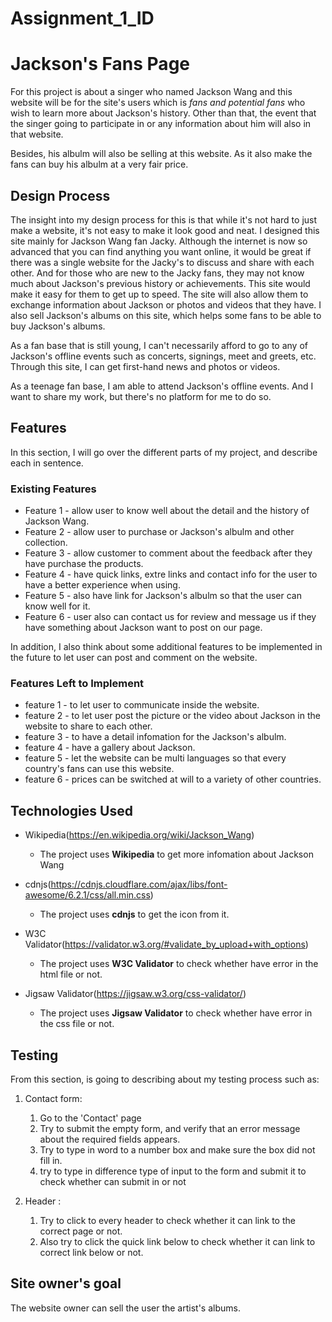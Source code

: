 # Assignment_1_ID
# **Jackson's Fans Page**
For this project is about a singer who named Jackson Wang and this website will be for the site's users which is *fans and potential fans* who wish to learn more about Jackson's history. Other than that, the event that the singer going to participate in or any information about him will also in that website.

Besides, his albulm will also be selling at this website. As it also make the fans can buy his albulm at a very fair price.

## Design Process
The insight into my design process for this is that while it's not hard to just make a website, it's not easy to make it look good and neat. I designed this site mainly for Jackson Wang fan Jacky. Although the internet is now so advanced that you can find anything you want online, it would be great if there was a single website for the Jacky's to discuss and share with each other. And for those who are new to the Jacky fans, they may not know much about Jackson's previous history or achievements. This site would make it easy for them to get up to speed. The site will also allow them to exchange information about Jackson or photos and videos that they have. I also sell Jackson's albums on this site, which helps some fans to be able to buy Jackson's albums.

As a fan base that is still young, I can't necessarily afford to go to any of Jackson's offline events such as concerts, signings, meet and greets, etc. Through this site, I can get first-hand news and photos or videos.

As a teenage fan base, I am able to attend Jackson's offline events. And I want to share my work, but there's no platform for me to do so. 

## Features
In this section, I will go over the different parts of my project, and describe each in sentence.

### Existing Features
- Feature 1 - allow user to know well about the detail and the history of Jackson Wang.
- Feature 2 - allow user to purchase or Jackson's albulm and other collection.
- Feature 3 - allow customer to comment about the feedback after they have purchase the products.
- Feature 4 - have quick links, extre links and contact info for the user to have a better experience when using. 
- Feature 5 - also have link for Jackson's albulm so that the user can know well for it.
- Feature 6 - user also can contact us for review and message us if they have something about Jackson want to post on our page.

In addition,  I also think about some additional features to be implemented in the future to let user can post and comment on the website.

### Features Left to Implement
- feature 1 - to let user to communicate inside the website.
- feature 2 - to let user post the picture or the video about Jackson in the website to share to each other.
- feature 3 - to have a detail infomation for the Jackson's albulm.
- feature 4 - have a gallery about Jackson.
- feature 5 - let the website can be multi languages so that every country's fans can use this website.
- feature 6 - prices can be switched at will to a variety of other countries.

## Technologies Used
- Wikipedia(https://en.wikipedia.org/wiki/Jackson_Wang)
   + The project uses **Wikipedia** to get more infomation about Jackson Wang 

- cdnjs(https://cdnjs.cloudflare.com/ajax/libs/font-awesome/6.2.1/css/all.min.css)
   + The project uses **cdnjs** to get the icon from it.
  
- W3C Validator(https://validator.w3.org/#validate_by_upload+with_options)
   + The project uses **W3C Validator** to check whether have error in the html file or not.

- Jigsaw Validator(https://jigsaw.w3.org/css-validator/)
   + The project uses **Jigsaw Validator** to check whether have error in the css file or not.

## Testing
From this section, is going to describing about my testing process such as:

1. Contact form:
   1. Go to the 'Contact' page
   2. Try to submit the empty form, and verify that an error message about the required fields appears.
   3. Try to type in word to a number box and make sure the box did not fill in.
   4. try to type in difference type of input to the form and submit it to check whether can submit in or not

2. Header :
   1. Try to click to every header to check whether it can link to the correct page or not.
   2. Also try to click the quick link below to check whether it can link to correct link below or not.

## Site owner's goal
The website owner can sell the user the artist's albums.
